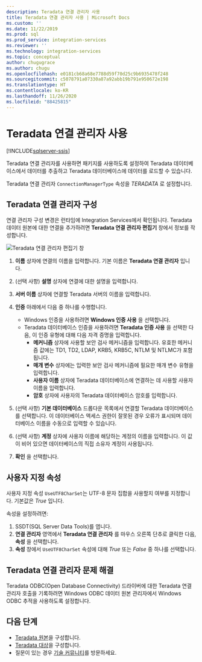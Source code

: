 ```yaml
---
description: Teradata 연결 관리자 사용
title: Teradata 연결 관리자 사용 | Microsoft Docs
ms.custom: ''
ms.date: 11/22/2019
ms.prod: sql
ms.prod_service: integration-services
ms.reviewer: ''
ms.technology: integration-services
ms.topic: conceptual
author: chugugrace
ms.author: chugu
ms.openlocfilehash: e0181cb68a68e7788d59f70d25c9b6935478f248
ms.sourcegitcommit: c5078791a07330a87a92abb19b791e950672e198
ms.translationtype: HT
ms.contentlocale: ko-KR
ms.lasthandoff: 11/26/2020
ms.locfileid: "88425815"
---
```

# <a name="use-the-teradata-connection-manager"></a>Teradata 연결 관리자 사용

[!INCLUDE[sqlserver-ssis](../../includes/applies-to-version/sqlserver-ssis.md)]

Teradata 연결 관리자를 사용하면 패키지를 사용하도록 설정하여 Teradata 데이터베이스에서 데이터를 추출하고 Teradata 데이터베이스에 데이터를 로드할 수 있습니다.

Teradata 연결 관리자 `ConnectionManagerType` 속성을 *TERADATA* 로 설정합니다.

## <a name="configure-the-teradata-connection-manager"></a>Teradata 연결 관리자 구성

연결 관리자 구성 변경은 런타임에 Integration Services에서 확인됩니다. Teradata 데이터 원본에 대한 연결을 추가하려면 **Teradata 연결 관리자 편집기** 창에서 정보를 작성합니다.

![Teradata 연결 관리자 편집기 창](media/teradata-connection-manager.png)

1. **이름** 상자에 연결의 이름을 입력합니다. 기본 이름은 **Teradata 연결 관리자** 입니다.

1. (선택 사항) **설명** 상자에 연결에 대한 설명을 입력합니다.

1. **서버 이름** 상자에 연결할 Teradata 서버의 이름을 입력합니다.

1. **인증** 아래에서 다음 중 하나를 수행합니다.

   - Windows 인증을 사용하려면 **Windows 인증 사용** 을 선택합니다.
   - Teradata 데이터베이스 인증을 사용하려면 **Teradata 인증 사용** 을 선택한 다음, 이 인증 유형에 대해 다음 자격 증명을 입력합니다.
     - **메커니즘** 상자에 사용할 보안 검사 메커니즘을 입력합니다. 유효한 메커니즘 값에는 TD1, TD2, LDAP, KRB5, KRB5C, NTLM 및 NTLMC가 포함됩니다.
     - **매개 변수** 상자에는 입력한 보안 검사 메커니즘에 필요한 매개 변수 유형을 입력합니다.
     - **사용자 이름** 상자에 Teradata 데이터베이스에 연결하는 데 사용할 사용자 이름을 입력합니다.  
     - **암호** 상자에 사용자의 Teradata 데이터베이스 암호를 입력합니다.

1. (선택 사항) **기본 데이터베이스** 드롭다운 목록에서 연결할 Teradata 데이터베이스를 선택합니다. 이 데이터베이스 액세스 권한이 잘못된 경우 오류가 표시되며 데이터베이스 이름을 수동으로 입력할 수 있습니다.

1. (선택 사항) **계정** 상자에 사용자 이름에 해당하는 계정의 이름을 입력합니다. 이 값이 비어 있으면 데이터베이스의 직접 소유자 계정이 사용됩니다.
1. **확인** 을 선택합니다.

## <a name="custom-property"></a>사용자 지정 속성

사용자 지정 속성 `UseUTF8CharSet`는 UTF-8 문자 집합을 사용할지 여부를 지정합니다. 기본값은 *True* 입니다.

속성을 설정하려면:

1. SSDT(SQL Server Data Tools)를 엽니다.
1. **연결 관리자** 영역에서 **Teradata 연결 관리자** 를 마우스 오른쪽 단추로 클릭한 다음, **속성** 을 선택합니다.
1. **속성** 창에서 `UseUTF8CharSet` 속성에 대해 *True* 또는 *False* 중 하나를 선택합니다.

## <a name="troubleshoot-the-teradata-connection-manager"></a>Teradata 연결 관리자 문제 해결

Teradata ODBC(Open Database Connectivity) 드라이버에 대한 Teradata 연결 관리자 호출을 기록하려면 Windows ODBC 데이터 원본 관리자에서 Windows ODBC 추적을 사용하도록 설정합니다.

## <a name="next-steps"></a>다음 단계

- [Teradata 원본](teradata-source.md)을 구성합니다.
- [Teradata 대상](teradata-destination.md)을 구성합니다.
- 질문이 있는 경우 [기술 커뮤니티](https://aka.ms/AA5u35j)를 방문하세요.
